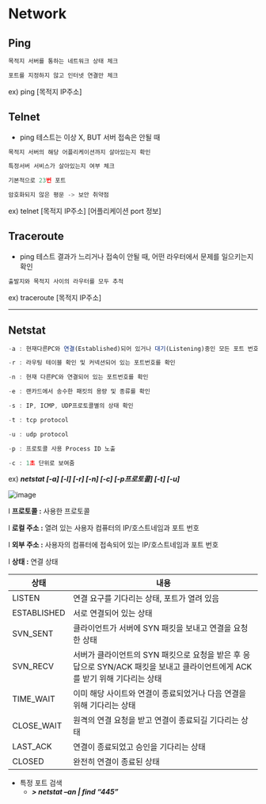 # Network

## Ping

```jsx
목적지 서버를 통하는 네트워크 상태 체크

포트를 지정하지 않고 인터넷 연결만 체크
```

ex) ping [목적지 IP주소]





## Telnet

- ping 테스트는 이상 X, BUT 서버 접속은 안될 때

```jsx
목적지 서버의 해당 어플리케이션까지 살아있는지 확인 

특정서버 서비스가 살아있는지 여부 체크

기본적으로 23번 포트

암호화되지 않은 평문 -> 보안 취약점
```

ex) telnet [목적지 IP주소] [어플리케이션 port 정보]

## Traceroute

- ping 테스트 결과가 느리거나 접속이 안될 때, 어떤 라우터에서 문제를 일으키는지 확인

```jsx
출발지와 목적지 사이의 라우터를 모두 추적
```

ex) traceroute [목적지 IP주소]





------

## Netstat

```jsx
-a : 현재다른PC와 연결(Established)되어 있거나 대기(Listening)중인 모든 포트 번호를 확인 

-r : 라우팅 테이블 확인 및 커넥션되어 있는 포트번호를 확인 

-n : 현재 다른PC와 연결되어 있는 포트번호를 확인

-e : 랜카드에서 송수한 패킷의 용량 및 종류를 확인 

-s : IP, ICMP, UDP프로토콜별의 상태 확인

-t : tcp protocol 

-u : udp protocol 

-p : 프로토콜 사용 Process ID 노출

-c : 1초 단위로 보여줌
```

ex) ***netstat [-a] [-l] [-r] [-n] [-c] [-p프로토콜] [-t] [-u]***

![image](https://github.com/sujinsu/TIL/assets/87465326/b86cd912-32e0-4502-9b4b-b40c6e6fcdc1)


l **프로토콜 :** 사용한 프로토콜

l **로컬 주소 :** 열려 있는 사용자 컴퓨터의 IP/호스트네임과 포트 번호

l **외부 주소 :** 사용자의 컴퓨터에 접속되어 있는 IP/호스트네임과 포트 번호

l **상태 :** 연결 상태

| 상태        | 내용                                                         |
| ----------- | ------------------------------------------------------------ |
| LISTEN      | 연결 요구를 기다리는 상태, 포트가 열려 있음                  |
| ESTABLISHED | 서로 연결되어 있는 상태                                      |
| SVN_SENT    | 클라이언트가 서버에 SYN 패킷을 보내고 연결을 요청한 상태     |
| SVN_RECV    | 서버가 클라이언트의 SYN 패킷으로 요청을 받은 후 응답으로 SYN/ACK 패킷을 보내고 클라이언트에게 ACK 를 받기 위해 기다리는 상태 |
| TIME_WAIT   | 이미 해당 사이트와 연결이 종료되었거나 다음 연결을 위해 기다리는 상태 |
| CLOSE_WAIT  | 원격의 연결 요청을 받고 연결이 종료되길 기다리는 상태        |
| LAST_ACK    | 연결이 종료되었고 승인을 기다리는 상태                       |
| CLOSED      | 완전히 연결이 종료된 상태                                    |

- 특정 포트 검색
  - ***> netstat –an | find “445”***
